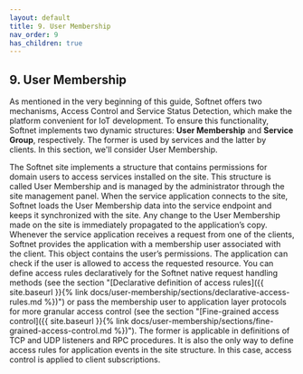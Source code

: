 ```yaml
---
layout: default
title: 9. User Membership
nav_order: 9
has_children: true
---
```


## 9. User Membership

As mentioned in the very beginning of this guide, Softnet offers two mechanisms, Access Control and Service Status Detection, which make the platform convenient for IoT development. To ensure this functionality, Softnet implements two dynamic structures: **User Membership** and **Service Group**, respectively. The former is used by services and the latter by clients. In this section, we'll consider User Membership.  

The Softnet site implements a structure that contains permissions for domain users to access services installed on the site. This structure is called User Membership and is managed by the administrator through the site management panel. When the service application connects to the site, Softnet loads the User Membership data into the service endpoint and keeps it synchronized with the site. Any change to the User Membership made on the site is immediately propagated to the application’s copy. Whenever the service application receives a request from one of the clients, Softnet provides the application with a membership user associated with the client. This object contains the user’s permissions. The application can check if the user is allowed to access the requested resource. You can define access rules declaratively for the Softnet native request handling methods (see the section "[Declarative definition of access rules]({{ site.baseurl }}{% link docs/user-membership/sections/declarative-access-rules.md %})") or pass the membership user to application layer protocols for more granular access control (see the section "[Fine-grained access control]({{ site.baseurl }}{% link docs/user-membership/sections/fine-grained-access-control.md %})"). The former is applicable in definitions of TCP and UDP listeners and RPC procedures. It is also the only way to define access rules for application events in the site structure. In this case, access control is applied to client subscriptions.
